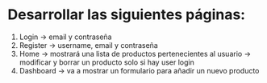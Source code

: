 # Desarrollar las siguientes páginas:

1. Login -> email y contraseña
2. Register -> username, email y contraseña
3. Home -> mostrará una lista de productos pertenecientes al usuario
        -> modificar y borrar un producto solo si hay user login
4. Dashboard -> va a mostrar un formulario para añadir un nuevo producto